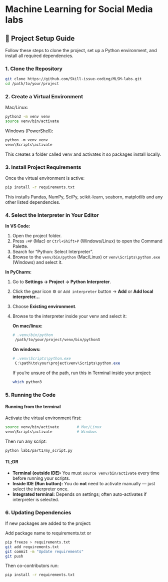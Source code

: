 # Machine Learning for Social Media labs

## 📝 Project Setup Guide

Follow these steps to clone the project, set up a Python environment, and install all required dependencies.

### 1. Clone the Repository
```bash
git clone https://github.com/Skill-issue-coding/MLSM-labs.git
cd /path/to/your/project
```

### 2. Create a Virtual Environment
Mac/Linux:
```bash
python3 -m venv venv
source venv/bin/activate
```

Windows (PowerShell):
```powershell
python -m venv venv
venv\Scripts\activate
```

This creates a folder called venv and activates it so packages install locally.

### 3. Install Project Requirements
Once the virtual environment is active:
```bash
pip install -r requirements.txt
```
This installs Pandas, NumPy, SciPy, scikit-learn, seaborn, matplotlib and any other listed dependencies.

### 4. Select the Interpreter in Your Editor
**In VS Code:**
1. Open the project folder.
2. Press `⇧⌘P` (Mac) or `Ctrl+Shift+P` (Windows/Linux) to open the Command Palette.
3. Search for “Python: Select Interpreter”.
4. Browse to the `venv/bin/python` (Mac/Linux) or `venv\Scripts\python.exe` (Windows) and select it.

**In PyCharm:**
1. Go to **Settings → Project → Python Interpreter**.
2. Click the gear icon ⚙️ or `Add interpreter` button → **Add** or **Add local interpreter...** 
3. Choose **Existing environment**.
4. Browse to the interpreter inside your venv and select it:

   **On mac/linux:**

   ```bash
   # .venv/bin/python
    /path/to/your/project/venv/bin/python3
    ```
   **On windows:**

   ```powershell
   # .venv\Scripts\python.exe
    C:\path\to\your\project\venv\Scripts\python.exe
    ```
   If you’re unsure of the path, run this in Terminal inside your project:

   ```bash
   which python3
   ```

### 5. Running the Code
#### Running from the terminal
Activate the virtual environment first:
```bash
source venv/bin/activate        # Mac/Linux
venv\Scripts\activate           # Windows
```

Then run any script:
```bash
python lab1/part1/my_script.py
```

#### TL;DR
- **Terminal (outside IDE):** You must `source venv/bin/activate` every time before running your scripts.
- **Inside IDE (Run button):** You do **not** need to activate manually — just select the interpreter once.
- **Integrated terminal:** Depends on settings; often auto-activates if interpreter is selected.


### 6. Updating Dependencies
If new packages are added to the project:

Add package name to requirements.txt or
```bash
pip freeze > requirements.txt
git add requirements.txt
git commit -m "Update requirements"
git push
```

Then co-contributors run:
```bash
pip install -r requirements.txt
```